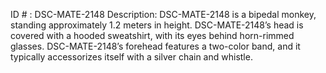 ID # : DSC-MATE-2148
Description: DSC-MATE-2148 is a bipedal monkey, standing approximately 1.2 meters in height. DSC-MATE-2148’s head is covered with a hooded sweatshirt, with its eyes behind horn-rimmed glasses. DSC-MATE-2148’s forehead features a two-color band, and it typically accessorizes itself with a silver chain and whistle.